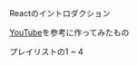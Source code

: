 Reactのイントロダクション

[YouTube](https://www.youtube.com/watch?v=tS7WpCIntIk&list=PLG3RxIUKLJlYKdpyO-0asC8yDApZmB-s9&index=2)を参考に作ってみたもの

プレイリストの1 ~ 4


